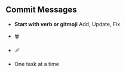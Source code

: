<link rel="stylesheet" href="../style.css">

## Commit Messages

- **Start with verb or gitmoji** Add, Update, Fix 
- :wastebasket:
- :adhesive_bandage:

- One task at a time
